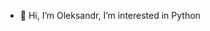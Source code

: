 - 👋 Hi, I’m Oleksandr, I’m interested in Python


<!---
AlexNykoliak/AlexNykoliak is a ✨ special ✨ repository because its `README.md` (this file) appears on your GitHub profile.
You can click the Preview link to take a look at your changes.
--->
